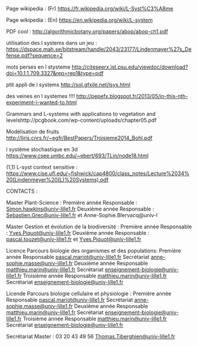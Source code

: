 
Page wikipedia : (Fr) https://fr.wikipedia.org/wiki/L-Syst%C3%A8me

Page wikipedia : (En) https://en.wikipedia.org/wiki/L-system

PDF cool : http://algorithmicbotany.org/papers/abop/abop-ch1.pdf


utilisation des l systems dans un jeu : https://dspace.mah.se/bitstream/handle/2043/23177/Lindenmayer%27s_Defense.pdf?sequence=2

mots perses en l stysteme http://citeseerx.ist.psu.edu/viewdoc/download?doi=10.1.1.709.3327&rep=rep1&type=pdf

ptit appli de l systems http://sol.gfxile.net/lsys.html

des veines en l systemes !!!! http://pepefx.blogspot.fr/2013/05/in-this-nth-experiment-i-wanted-to.html

Grammars and L-systems with applications to vegetation and levelshttp://pcgbook.com/wp-content/uploads/chapter05.pdf

Modélisation de fruits http://liris.cnrs.fr/~egfr/BestPapers/Troisieme2014_Bohl.pdf

l système stochastique en 3d https://www.csee.umbc.edu/~ebert/693/TLin/node18.html

(1,1) L-syst context sensitive : https://www.cise.ufl.edu/~fishwick/cap4800/class_notes/Lecture%2034%20(Lindenmeyer%20(L)%20Systems).pdf 





CONTACTS :

Master Plant-Science :
Première année
Responsable : Simon.hawkins@univ-lille1.fr
Deuxième année
Responsable : Sebastien.Grec@univ-lille1.fr et Anne-Sophie.Blervacq@univ-l

Master Gestion et évolution de la biodiversité :
Première année
Responsable : Yves.Piquot@univ-lille1.fr
Deuxième année
Responsable : pascal.touzet@univ-lille1.fr et Yves.Piquot@univ-lille1.fr

Licence Parcours biologie des organismes et des populations:
Première année
Responsable
pascal.mariot@univ-lille1.fr
Secrétariat
anne-sophie.masse@univ-lille1.fr
Deuxième année
Responsable
matthieu.marin@univ-lille1.fr
Secrétariat
enseignement-biologie@univ-lille1.fr
Troisième année
Responsable
matthieu.marin@univ-lille1.fr
Secrétariat
enseignement-biologie@univ-lille1.fr

Licende Parcours biologie cellulaire et physiologie :
Première année
Responsable
pascal.mariot@univ-lille1.fr
Secrétariat
anne-sophie.masse@univ-lille1.fr
Deuxième année
Responsable
matthieu.marin@univ-lille1.fr
Secrétariat
enseignement-biologie@univ-lille1.fr
Troisième année
Responsable
matthieu.marin@univ-lille1.fr
Secrétariat
enseignement-biologie@univ-lille1.fr

Secrétariat Master :
03 20 43 49 56
Thomas.Tiberghien@univ-lille1.fr





